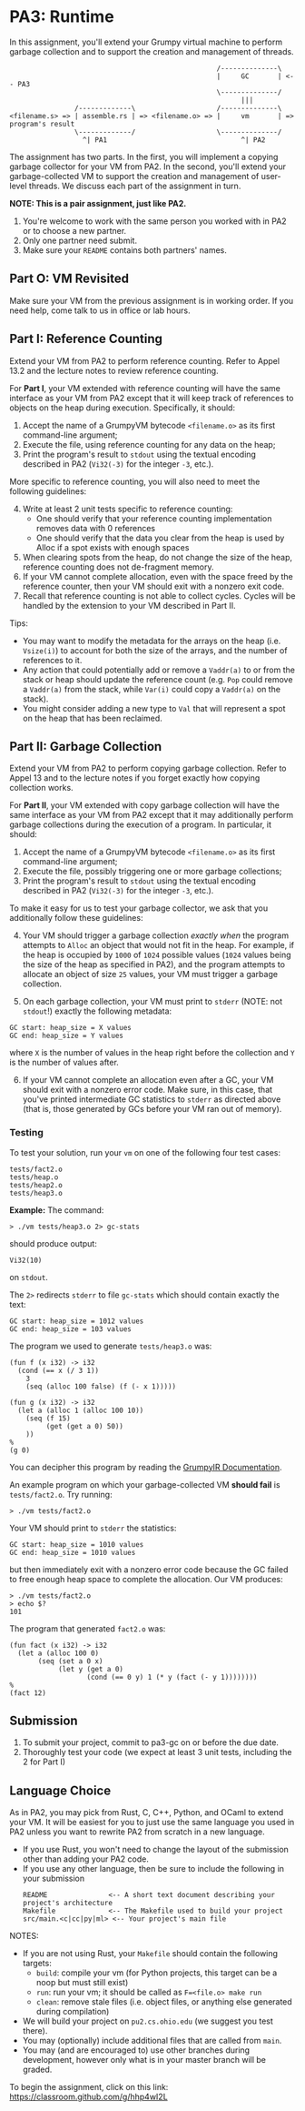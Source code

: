 # PA3: Runtime

In this assignment, you'll extend your Grumpy virtual machine to perform garbage collection and to support the creation and management of threads. 

```
                                                   /--------------\
                                                   |     GC       | <-- PA3
                                                   \--------------/
                                                         |||
                /-------------\                    /--------------\
<filename.s> => | assemble.rs | => <filename.o> => |     vm       | => program's result
                \-------------/                    \--------------/
                  ^| PA1                                 ^| PA2
```

The assignment has two parts. In the first, you will implement a copying garbage collector for your VM from PA2. In the second, you'll extend your garbage-collected VM to support the creation and management of user-level threads. We discuss each part of the assignment in turn.

**NOTE: This is a pair assignment, just like PA2.**

1. You're welcome to work with the same person you worked with in PA2 or to choose a new partner.
2. Only one partner need submit.
3. Make sure your `README` contains both partners' names.

## Part O: VM Revisited

Make sure your VM from the previous assignment is in working order. If you need help, come talk to us in office or lab hours.

## Part I: Reference Counting

Extend your VM from PA2 to perform reference counting. Refer to Appel 13.2 and the lecture notes to review reference counting.

For **Part I**, your VM extended with reference counting will have the same interface as your VM from PA2 except that it will keep track of references to objects on the heap during execution. Specifically, it should:

1. Accept the name of a GrumpyVM bytecode `<filename.o>` as its first command-line argument;
2. Execute the file, using reference counting for any data on the heap;
3. Print the program's result to `stdout` using the textual encoding described in PA2 (`Vi32(-3)` for the integer `-3`, etc.). 

More specific to reference counting, you will also need to meet the following guidelines:

4. Write at least 2 unit tests specific to reference counting:
    - One should verify that your reference counting implementation removes data with 0 references
    - One should verify that the data you clear from the heap is used by Alloc if a spot exists with enough spaces
5. When clearing spots from the heap, do not change the size of the heap, reference counting does not de-fragment memory.
6. If your VM cannot complete allocation, even with the space freed by the reference counter, then your VM should exit with a nonzero exit code.
7. Recall that reference counting is not able to collect cycles. Cycles will be handled by the extension to your VM described in Part II.

Tips:
  - You may want to modify the metadata for the arrays on the heap (i.e. `Vsize(i)`) to account for both the size of the arrays, and the number of references to it.
  - Any action that could potentially add or remove a `Vaddr(a)` to or from the stack or heap should update the reference count (e.g. `Pop` could remove a `Vaddr(a)` from the stack, while `Var(i)` could copy a `Vaddr(a)` on the stack).
  - You might consider adding a new type to `Val` that will represent a spot on the heap that has been reclaimed.

## Part II: Garbage Collection

Extend your VM from PA2 to perform copying garbage collection. Refer to Appel 13 and to the lecture notes if you forget exactly how copying collection works. 

For **Part II**, your VM extended with copy garbage collection will have the same interface as your VM from PA2 except that it may additionally perform garbage collections during the execution of a program. In particular, it should: 

1. Accept the name of a GrumpyVM bytecode `<filename.o>` as its first command-line argument;
2. Execute the file, possibly triggering one or more garbage collections;
3. Print the program's result to `stdout` using the textual encoding described in PA2 (`Vi32(-3)` for the integer `-3`, etc.). 

To make it easy for us to test your garbage collector, we ask that you additionally follow these guidelines:

4. Your VM should trigger a garbage collection *exactly when* the program attempts to `Alloc` an object that would not fit in the heap. For example, if the heap is occupied by `1000` of `1024` possible values (`1024` values being the size of the heap as specified in PA2), and the program attempts to allocate an object of size `25` values, your VM must trigger a garbage collection.

5. On each garbage collection, your VM must print to `stderr` (NOTE: not `stdout`!) exactly the following metadata:

```
GC start: heap_size = X values
GC end: heap_size = Y values
```

where `X` is the number of values in the heap right before the collection and `Y` is the number of values after. 

6. If your VM cannot complete an allocation even after a GC, your VM should exit with a nonzero error code. Make sure, in this case, that you've printed intermediate GC statistics to `stderr` as directed above (that is, those generated by GCs before your VM ran out of memory).

### Testing

To test your solution, run your `vm` on one of the following four test cases: 

```
tests/fact2.o
tests/heap.o
tests/heap2.o
tests/heap3.o
```

**Example:** The command:

```
> ./vm tests/heap3.o 2> gc-stats
```

should produce output:

```
Vi32(10)
```

on `stdout`. 

The `2>` redirects `stderr` to file `gc-stats` which should contain exactly the text:

```
GC start: heap_size = 1012 values
GC end: heap_size = 103 values
```

The program we used to generate `tests/heap3.o` was: 

```
(fun f (x i32) -> i32
  (cond (== x (/ 3 1))
    3
    (seq (alloc 100 false) (f (- x 1)))))
    
(fun g (x i32) -> i32
  (let a (alloc 1 (alloc 100 10))
    (seq (f 15)
         (get (get a 0) 50))
    ))
%
(g 0)
```

You can decipher this program by reading the [GrumpyIR Documentation](../doc/ir.md).

An example program on which your garbage-collected VM **should fail** is `tests/fact2.o`. Try running:

```
> ./vm tests/fact2.o
```

Your VM should print to `stderr` the statistics: 

```
GC start: heap_size = 1010 values
GC end: heap_size = 1010 values
```

but then immediately exit with a nonzero error code because the GC failed to free enough heap space to complete the allocation. Our VM produces: 

```
> ./vm tests/fact2.o
> echo $?
101
```

The program that generated `fact2.o` was:

```
(fun fact (x i32) -> i32
  (let a (alloc 100 0) 
       (seq (set a 0 x)
            (let y (get a 0)
                   (cond (== 0 y) 1 (* y (fact (- y 1))))))))
%
(fact 12)
```

## Submission

1. To submit your project, commit to pa3-gc on or before the due date.
2. Thoroughly test your code (we expect at least 3 unit tests, including the 2 for Part I)


## Language Choice

As in PA2, you may pick from Rust, C, C++, Python, and OCaml to extend your VM. It will be easiest for you to just use the same language you used in PA2 unless you want to rewrite PA2 from scratch in a new language.

- If you use Rust, you won't need to change the layout of the submission other than adding your PA2 code.
- If you use any other language, then be sure to include the following in your submission
   ```
   README               <-- A short text document describing your project's architecture
   Makefile             <-- The Makefile used to build your project
   src/main.<c|cc|py|ml> <-- Your project's main file
   ```

NOTES:
* If you are not using Rust, your `Makefile` should contain the following targets:
  - `build`: compile your vm (for Python projects, this target can be a noop but must still exist)
  - `run`: run your vm; it should be called as `F=<file.o> make run`
  - `clean`: remove stale files (i.e. object files, or anything else generated during compilation)
* We will build your project on `pu2.cs.ohio.edu` (we suggest you test there).
* You may (optionally) include additional files that are called from `main`.
* You may (and are encouraged to) use other branches during development, however only what is in your master branch will be graded.

To begin the assignment, click on this link: https://classroom.github.com/g/hhp4wI2L

